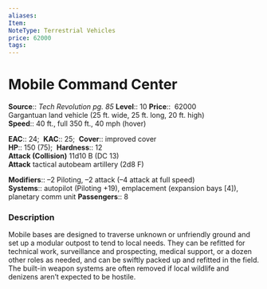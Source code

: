 ```yaml
---
aliases: 
Item:
NoteType: Terrestrial Vehicles
price: 62000
tags: 
---
```


# Mobile Command Center

**Source**:: _Tech Revolution pg. 85_
**Level**:: 10
**Price**::  62000  
Gargantuan land vehicle (25 ft. wide, 25 ft. long, 20 ft. high)  
**Speed**:: 40 ft., full 350 ft., 40 mph (hover)  

**EAC**:: 24; 
**KAC**:: 25; 
**Cover**:: improved cover  
**HP**:: 150 (75); 
**Hardness**:: 12  
**Attack (Collision)** 11d10 B (DC 13)  
**Attack** tactical autobeam artillery (2d8 F)  

**Modifiers**:: –2 Piloting, –2 attack (–4 attack at full speed)  
**Systems**:: autopilot (Piloting +19), emplacement (expansion bays [4]), planetary comm unit
**Passengers**:: 8  

### Description

Mobile bases are designed to traverse unknown or unfriendly ground and set up a modular outpost to tend to local needs. They can be refitted for technical work, surveillance and prospecting, medical support, or a dozen other roles as needed, and can be swiftly packed up and refitted in the field. The built-in weapon systems are often removed if local wildlife and denizens aren’t expected to be hostile.
